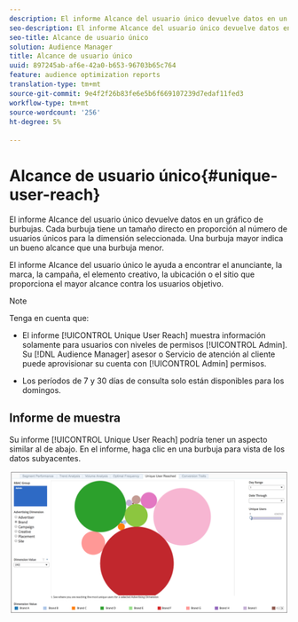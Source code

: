 ```yaml
---
description: El informe Alcance del usuario único devuelve datos en un gráfico de burbujas. Cada burbuja tiene un tamaño directo en proporción al número de usuarios únicos para la dimensión seleccionada. Una burbuja mayor indica un bueno alcance que una burbuja menor. El informe Alcance del usuario único le ayuda a encontrar el anunciante, la marca, la campaña, el elemento creativo, la ubicación o el sitio que proporciona el mayor alcance contra los usuarios objetivo.
seo-description: El informe Alcance del usuario único devuelve datos en un gráfico de burbujas. Cada burbuja tiene un tamaño directo en proporción al número de usuarios únicos para la dimensión seleccionada. Una burbuja mayor indica un bueno alcance que una burbuja menor. El informe Alcance del usuario único le ayuda a encontrar el anunciante, la marca, la campaña, el elemento creativo, la ubicación o el sitio que proporciona el mayor alcance contra los usuarios objetivo.
seo-title: Alcance de usuario único
solution: Audience Manager
title: Alcance de usuario único
uuid: 897245ab-af6e-42a0-b653-96703b65c764
feature: audience optimization reports
translation-type: tm+mt
source-git-commit: 9e4f2f26b83fe6e5b6f669107239d7edaf11fed3
workflow-type: tm+mt
source-wordcount: '256'
ht-degree: 5%

---
```



# Alcance de usuario único{#unique-user-reach}

El informe Alcance del usuario único devuelve datos en un gráfico de burbujas. Cada burbuja tiene un tamaño directo en proporción al número de usuarios únicos para la dimensión seleccionada. Una burbuja mayor indica un bueno alcance que una burbuja menor.

El informe Alcance del usuario único le ayuda a encontrar el anunciante, la marca, la campaña, el elemento creativo, la ubicación o el sitio que proporciona el mayor alcance contra los usuarios objetivo.

>[!NOTE]
>
>Tenga en cuenta que:
>
>* El informe [!UICONTROL Unique User Reach] muestra información solamente para usuarios con niveles de permisos [!UICONTROL Admin]. Su [!DNL Audience Manager] asesor o Servicio de atención al cliente puede aprovisionar su cuenta con [!UICONTROL Admin] permisos.
   >
   >
* Los períodos de 7 y 30 días de consulta solo están disponibles para los domingos.


## Informe de muestra

Su informe [!UICONTROL Unique User Reach] podría tener un aspecto similar al de abajo. En el informe, haga clic en una burbuja para vista de los datos subyacentes.

![](assets/unique-user-reach.png)
